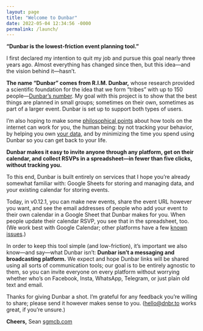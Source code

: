 ```yaml
---
layout: page
title: "Welcome to Dunbar"
date: 2022-05-04 12:34:56 -0000
permalink: /launch/
---
```


**“Dunbar is the lowest-friction event planning tool.”**

I first declared my intention to quit my job and pursue this goal nearly three years ago. Almost everything has changed since then, but this idea—and the vision behind it—hasn’t.

**The name “Dunbar” comes from R.I.M. Dunbar,** whose research provided a scientific foundation for the idea that we form “tribes” with up to 150 people—[Dunbar’s number](https://en.wikipedia.org/wiki/Dunbar%27s_number). My goal with this project is to show that the best things are planned in small groups; sometimes on their own, sometimes as part of a larger event. Dunbar is set up to support both types of users.

I’m also hoping to make some [philosophical points](https://docs.google.com/document/d/1aKSOiErscSbkIr3VuKSTfV8tqntf15ZjN1666paReMQ/view#heading=h.k4q5xo9c02c) about how tools on the internet can work for you, the human being: by not tracking your behavior, by helping you own [your data](http://dnbr.to/cookies), and by minimizing the time you spend using Dunbar so you can get back to your life.

**Dunbar makes it easy to invite anyone through any platform, get on their calendar, and collect RSVPs in a spreadsheet—in fewer than five clicks, without tracking you.**

To this end, Dunbar is built entirely on services that I hope you’re already somewhat familiar with: Google Sheets for storing and managing data, and your existing calendar for storing events.

Today, in v0.12.1, you can make new events, share the event URL however you want, and see the email addresses of people who add your event to their own calendar in a Google Sheet that Dunbar makes for you. When people update their calendar RSVP, you see that in the spreadsheet, too. (We work best with Google Calendar; other platforms have a few [known issues](http://dnbr.to/help).)

In order to keep this tool simple (and low-friction), it’s important we also know—and say—what Dunbar isn’t: **Dunbar isn’t a messaging and broadcasting platform.** We expect and hope Dunbar links will be shared using all sorts of communication tools; our goal is to be entirely agnostic to them, so you can invite everyone on every platform without worrying whether who’s on Facebook, Insta, WhatsApp, Telegram, or just plain old text and email.

Thanks for giving Dunbar a shot. I’m grateful for any feedback you’re willing to share; please send it however makes sense to you. (hello@dnbr.to works great, if you’re unsure.)

**Cheers,**
Sean
[sgmcb.com](sgmcb.com)
